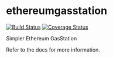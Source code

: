# ethereumgasstation

[![Build Status](https://travis-ci.org/EthereumGasStation/ethereumgasstation.svg?branch=master)](https://travis-ci.org/EthereumGasStation/ethereumgasstation)
[![Coverage Status](https://coveralls.io/repos/github/EthereumGasStation/ethereumgasstation/badge.svg)](https://coveralls.io/github/EthereumGasStation/ethereumgasstation)

Simpler Ethereum GasStation

Refer to the docs for more information.




